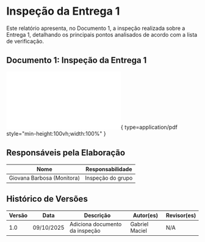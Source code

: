 # Inspeção da Entrega 1

Este relatório apresenta, no Documento 1, a inspeção realizada sobre a Entrega 1, detalhando os principais pontos analisados de acordo com a lista de verificação.

## Documento 1: Inspeção da Entrega 1

![Documento de Inspeção](./pdfs/inspec_01.pdf){ type=application/pdf style="min-height:100vh;width:100%" }

## Responsáveis pela Elaboração

| Nome            | Responsabilidade              |
|-----------------|-------------------------------|
| Giovana Barbosa (Monitora) | Inspeção do grupo |

##  Histórico de Versões

| Versão | Data       | Descrição                                           | Autor(es)       | Revisor(es) |
|--------|------------|-----------------------------------------------------|-----------------|-------------|
| 1.0    | 09/10/2025 | Adiciona documento da inspeção | Gabriel Maciel | N/A |
